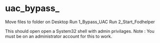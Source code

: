 # uac_bypass_

Move files to folder on Desktop
Run 1_Bypass_UAC
Run 2_Start_Fodhelper

This should open open a System32 shell with admin privilages.
Note : You must be on an administrator account for this to work.
